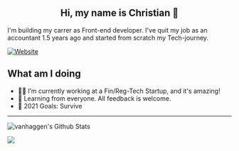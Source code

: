 
<h2 align="center">Hi, my name is Christian 👋</h2> 
 
I'm building my carrer as Front-end developer. I've quit my job as an accountant 1.5 years ago and started from scratch my Tech-journey.

[![Website](https://img.shields.io/static/v1?label=linkedin&logo=linkedin&labelColor=0077ee&style=for-the-badge&message=let%27s%20connect)](https://www.linkedin.com/in/christian-haag-dev/)


## What am I doing

- 👨‍💻 I’m currently working at a Fin/Reg-Tech Startup, and it's amazing! 
- 🌿 Learning from everyone. All feedback is welcome.
- 🤝 2021 Goals: Survive 
---
<!---<img align="right" alt="vanhaggen's Github Stats" src="https://github-readme-stats.vercel.app/api/top-langs/?username=vanhaaggen&layout=compact" /> --->

<img alt="vanhaggen's Github Stats" src="https://github-readme-stats.vercel.app/api?username=vanhaaggen&show_icons=true"/>

![](https://github-readme-codewars-stats.herokuapp.com/api/?username=vanhaaggen&card&colormode=dark_mode)


